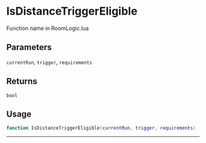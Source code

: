# IsDistanceTriggerEligible
Function name in RoomLogic.lua
## Parameters
`currentRun`, `trigger`, `requirements`
## Returns
`bool`
## Usage
```lua
function IsDistanceTriggerEligible(currentRun, trigger, requirements)
```
---
